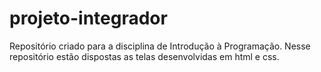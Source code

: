 # projeto-integrador

Repositório criado para a disciplina de Introdução à Programação.
Nesse repositório estão dispostas as telas desenvolvidas em html e css.
